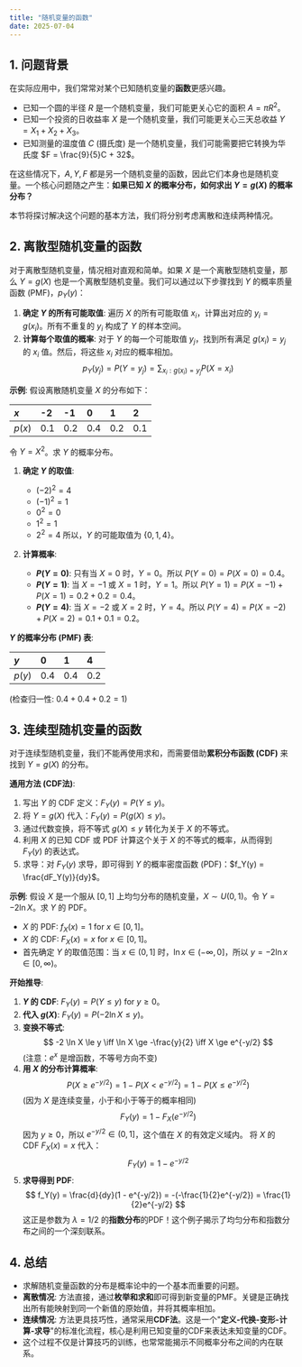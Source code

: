 ```yaml
---
title: "随机变量的函数"
date: 2025-07-04
---
```


## 1. 问题背景

在实际应用中，我们常常对某个已知随机变量的**函数**更感兴趣。

- 已知一个圆的半径 $R$ 是一个随机变量，我们可能更关心它的面积 $A = \pi R^2$。
- 已知一个投资的日收益率 $X$ 是一个随机变量，我们可能更关心三天总收益 $Y = X_1+X_2+X_3$。
- 已知测量的温度值 $C$ (摄氏度) 是一个随机变量，我们可能需要把它转换为华氏度 $F = \frac{9}{5}C + 32$。

在这些情况下，$A, Y, F$ 都是另一个随机变量的函数，因此它们本身也是随机变量。一个核心问题随之产生：**如果已知 $X$ 的概率分布，如何求出 $Y=g(X)$ 的概率分布？**

本节将探讨解决这个问题的基本方法，我们将分别考虑离散和连续两种情况。

## 2. 离散型随机变量的函数

对于离散型随机变量，情况相对直观和简单。如果 $X$ 是一个离散型随机变量，那么 $Y=g(X)$ 也是一个离散型随机变量。我们可以通过以下步骤找到 $Y$ 的概率质量函数 (PMF)，$p_Y(y)$：

1. **确定 $Y$ 的所有可能取值**:
    遍历 $X$ 的所有可能取值 $x_i$，计算出对应的 $y_i = g(x_i)$。所有不重复的 $y_i$ 构成了 $Y$ 的样本空间。
2. **计算每个取值的概率**:
    对于 $Y$ 的每一个可能取值 $y_j$，找到所有满足 $g(x_i) = y_j$ 的 $x_i$ 值。然后，将这些 $x_i$ 对应的概率相加。
    $$ p_Y(y_j) = P(Y=y_j) = \sum_{x_i: g(x_i)=y_j} P(X=x_i) $$

**示例**:
假设离散随机变量 $X$ 的分布如下：

| $x$    | -2    | -1    | 0     | 1     | 2     |
| :----- | :---- | :---- | :---- | :---- | :---- |
| $p(x)$ | 0.1   | 0.2   | 0.4   | 0.2   | 0.1   |

令 $Y = X^2$。求 $Y$ 的概率分布。

1. **确定 $Y$ 的取值**:
    - $(-2)^2 = 4$
    - $(-1)^2 = 1$
    - $0^2 = 0$
    - $1^2 = 1$
    - $2^2 = 4$
    所以，$Y$ 的可能取值为 $\{0, 1, 4\}$。

2. **计算概率**:
    - **$P(Y=0)$**:
        只有当 $X=0$ 时，$Y=0$。所以 $P(Y=0) = P(X=0) = 0.4$。
    - **$P(Y=1)$**:
        当 $X=-1$ 或 $X=1$ 时，$Y=1$。所以 $P(Y=1) = P(X=-1) + P(X=1) = 0.2 + 0.2 = 0.4$。
    - **$P(Y=4)$**:
        当 $X=-2$ 或 $X=2$ 时，$Y=4$。所以 $P(Y=4) = P(X=-2) + P(X=2) = 0.1 + 0.1 = 0.2$。

**$Y$ 的概率分布 (PMF) 表**:

| $y$    | 0     | 1     | 4     |
| :----- | :---- | :---- | :---- |
| $p(y)$ | 0.4   | 0.4   | 0.2   |

(检查归一性: $0.4+0.4+0.2=1$)

## 3. 连续型随机变量的函数

对于连续型随机变量，我们不能再使用求和，而需要借助**累积分布函数 (CDF)** 来找到 $Y=g(X)$ 的分布。

**通用方法 (CDF法)**:

1. 写出 $Y$ 的 CDF 定义：$F_Y(y) = P(Y \le y)$。
2. 将 $Y=g(X)$ 代入：$F_Y(y) = P(g(X) \le y)$。
3. 通过代数变换，将不等式 $g(X) \le y$ 转化为关于 $X$ 的不等式。
4. 利用 $X$ 的已知 CDF 或 PDF 计算这个关于 $X$ 的不等式的概率，从而得到 $F_Y(y)$ 的表达式。
5. 求导：对 $F_Y(y)$ 求导，即可得到 $Y$ 的概率密度函数 (PDF)：$f_Y(y) = \frac{dF_Y(y)}{dy}$。

**示例**:
假设 $X$ 是一个服从 $[0, 1]$ 上均匀分布的随机变量，$X \sim U(0, 1)$。令 $Y = -2 \ln X$。求 $Y$ 的 PDF。

- $X$ 的 PDF: $f_X(x)=1$ for $x \in [0, 1]$。
- $X$ 的 CDF: $F_X(x)=x$ for $x \in [0, 1]$。
- 首先确定 $Y$ 的取值范围：当 $x \in (0, 1]$ 时，$\ln x \in (-\infty, 0]$，所以 $y = -2 \ln x \in [0, \infty)$。

**开始推导**:

1. **$Y$ 的 CDF**: $F_Y(y) = P(Y \le y)$ for $y \ge 0$。
2. **代入 $g(X)$**: $F_Y(y) = P(-2 \ln X \le y)$。
3. **变换不等式**:
    $$ -2 \ln X \le y \iff \ln X \ge -\frac{y}{2} \iff X \ge e^{-y/2} $$
    (注意：$e^x$ 是增函数，不等号方向不变)
4. **用 $X$ 的分布计算概率**:
    $$ P(X \ge e^{-y/2}) = 1 - P(X < e^{-y/2}) = 1 - P(X \le e^{-y/2}) $$
    (因为 $X$ 是连续变量，小于和小于等于的概率相同)
    $$ F_Y(y) = 1 - F_X(e^{-y/2}) $$
    因为 $y \ge 0$，所以 $e^{-y/2} \in (0, 1]$，这个值在 $X$ 的有效定义域内。
    将 $X$ 的 CDF $F_X(x)=x$ 代入：
    $$ F_Y(y) = 1 - e^{-y/2} $$
5. **求导得到 PDF**:
    $$ f_Y(y) = \frac{d}{dy}(1 - e^{-y/2}) = -(-\frac{1}{2}e^{-y/2}) = \frac{1}{2}e^{-y/2} $$
    这正是参数为 $\lambda = 1/2$ 的**指数分布**的PDF！这个例子揭示了均匀分布和指数分布之间的一个深刻联系。

## 4. 总结

- 求解随机变量函数的分布是概率论中的一个基本而重要的问题。
- **离散情况**: 方法直接，通过**枚举和求和**即可得到新变量的PMF。关键是正确找出所有能映射到同一个新值的原始值，并将其概率相加。
- **连续情况**: 方法更具技巧性，通常采用**CDF法**。这是一个"**定义-代换-变形-计算-求导**"的标准化流程，核心是利用已知变量的CDF来表达未知变量的CDF。
- 这个过程不仅是计算技巧的训练，也常常能揭示不同概率分布之间的内在联系。
